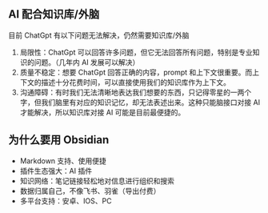 ## AI 配合知识库/外脑

目前 ChatGpt 有以下问题无法解决，仍然需要知识库/外脑
1. 局限性：ChatGpt 可以回答许多问题，但它无法回答所有问题，特别是专业知识的问题。（几年内 AI 发展可以解决）
2. 质量不稳定：想要 ChatGpt 回答正确的内容，prompt 和上下文很重要。而上下文的描述十分花费时间，可以直接使用我们的知识库作为上下文。
3. 沟通障碍：有时我们无法清晰地表达我们想要的东西，只记得零星的一两个字，但我们脑里有对应的知识记忆，却无法表述出来。这种只能脑接口对接 AI 才能解决，所以知识库对接 AI 可能是目前最便捷的。


## 为什么要用 Obsidian
- Markdown 支持、使用便捷
- 插件生态强大：AI 插件
- 知识网络：笔记链接轻松地对信息进行组织和搜索
- 数据归属自己，不像飞书、羽雀（导出付费）
- 多平台支持：安卓、IOS、PC


